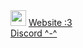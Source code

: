 <html>
  <body>
    <img style="width: 25px; height: 25px;" src="https://hackrland.github.io/favicon.png"></img>
    <a href="https://hackrland.github.io" target="_blank">Website :3</a>
    <br>
    <a href="https://discord.gg/QC4zdMtPxF" target="_blank">Discord ^-^</a>
  </body>
</html>
